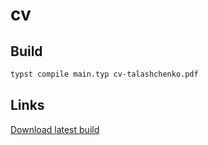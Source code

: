 # cv

## Build

```bash
typst compile main.typ cv-talashchenko.pdf
```

## Links

[Download latest build](https://github.com/pavelbezpravel/cv/releases/download/2024-05/cv-talashchenko.pdf)
